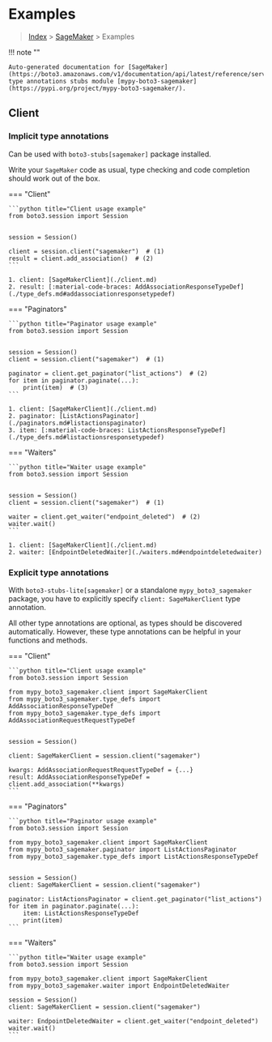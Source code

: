 # Examples

> [Index](../README.md) > [SageMaker](./README.md) > Examples

!!! note ""

    Auto-generated documentation for [SageMaker](https://boto3.amazonaws.com/v1/documentation/api/latest/reference/services/sagemaker.html#SageMaker)
    type annotations stubs module [mypy-boto3-sagemaker](https://pypi.org/project/mypy-boto3-sagemaker/).

## Client

### Implicit type annotations

Can be used with `boto3-stubs[sagemaker]` package installed.

Write your `SageMaker` code as usual,
type checking and code completion should work out of the box.


=== "Client"

    ```python title="Client usage example"
    from boto3.session import Session


    session = Session()

    client = session.client("sagemaker")  # (1)
    result = client.add_association()  # (2)
    ```

    1. client: [SageMakerClient](./client.md)
    2. result: [:material-code-braces: AddAssociationResponseTypeDef](./type_defs.md#addassociationresponsetypedef) 



=== "Paginators"

    ```python title="Paginator usage example"
    from boto3.session import Session


    session = Session()
    client = session.client("sagemaker")  # (1)

    paginator = client.get_paginator("list_actions")  # (2)
    for item in paginator.paginate(...):
        print(item)  # (3)
    ```

    1. client: [SageMakerClient](./client.md)
    2. paginator: [ListActionsPaginator](./paginators.md#listactionspaginator)
    3. item: [:material-code-braces: ListActionsResponseTypeDef](./type_defs.md#listactionsresponsetypedef) 



=== "Waiters"

    ```python title="Waiter usage example"
    from boto3.session import Session


    session = Session()
    client = session.client("sagemaker")  # (1)

    waiter = client.get_waiter("endpoint_deleted")  # (2)
    waiter.wait()
    ```

    1. client: [SageMakerClient](./client.md)
    2. waiter: [EndpointDeletedWaiter](./waiters.md#endpointdeletedwaiter)


### Explicit type annotations

With `boto3-stubs-lite[sagemaker]`
or a standalone `mypy_boto3_sagemaker` package, you have to explicitly specify `client: SageMakerClient` type annotation.

All other type annotations are optional, as types should be discovered automatically.
However, these type annotations can be helpful in your functions and methods.


=== "Client"

    ```python title="Client usage example"
    from boto3.session import Session

    from mypy_boto3_sagemaker.client import SageMakerClient
    from mypy_boto3_sagemaker.type_defs import AddAssociationResponseTypeDef
    from mypy_boto3_sagemaker.type_defs import AddAssociationRequestRequestTypeDef


    session = Session()

    client: SageMakerClient = session.client("sagemaker")

    kwargs: AddAssociationRequestRequestTypeDef = {...}
    result: AddAssociationResponseTypeDef = client.add_association(**kwargs)
    ```



=== "Paginators"

    ```python title="Paginator usage example"
    from boto3.session import Session

    from mypy_boto3_sagemaker.client import SageMakerClient
    from mypy_boto3_sagemaker.paginator import ListActionsPaginator
    from mypy_boto3_sagemaker.type_defs import ListActionsResponseTypeDef


    session = Session()
    client: SageMakerClient = session.client("sagemaker")

    paginator: ListActionsPaginator = client.get_paginator("list_actions")
    for item in paginator.paginate(...):
        item: ListActionsResponseTypeDef
        print(item)
    ```



=== "Waiters"

    ```python title="Waiter usage example"
    from boto3.session import Session

    from mypy_boto3_sagemaker.client import SageMakerClient
    from mypy_boto3_sagemaker.waiter import EndpointDeletedWaiter

    session = Session()
    client: SageMakerClient = session.client("sagemaker")

    waiter: EndpointDeletedWaiter = client.get_waiter("endpoint_deleted")
    waiter.wait()
    ```


